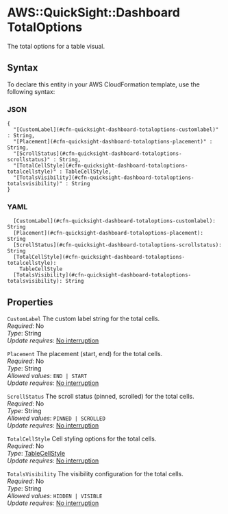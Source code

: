 # AWS::QuickSight::Dashboard TotalOptions<a name="aws-properties-quicksight-dashboard-totaloptions"></a>

The total options for a table visual\.

## Syntax<a name="aws-properties-quicksight-dashboard-totaloptions-syntax"></a>

To declare this entity in your AWS CloudFormation template, use the following syntax:

### JSON<a name="aws-properties-quicksight-dashboard-totaloptions-syntax.json"></a>

```
{
  "[CustomLabel](#cfn-quicksight-dashboard-totaloptions-customlabel)" : String,
  "[Placement](#cfn-quicksight-dashboard-totaloptions-placement)" : String,
  "[ScrollStatus](#cfn-quicksight-dashboard-totaloptions-scrollstatus)" : String,
  "[TotalCellStyle](#cfn-quicksight-dashboard-totaloptions-totalcellstyle)" : TableCellStyle,
  "[TotalsVisibility](#cfn-quicksight-dashboard-totaloptions-totalsvisibility)" : String
}
```

### YAML<a name="aws-properties-quicksight-dashboard-totaloptions-syntax.yaml"></a>

```
  [CustomLabel](#cfn-quicksight-dashboard-totaloptions-customlabel): String
  [Placement](#cfn-quicksight-dashboard-totaloptions-placement): String
  [ScrollStatus](#cfn-quicksight-dashboard-totaloptions-scrollstatus): String
  [TotalCellStyle](#cfn-quicksight-dashboard-totaloptions-totalcellstyle):
    TableCellStyle
  [TotalsVisibility](#cfn-quicksight-dashboard-totaloptions-totalsvisibility): String
```

## Properties<a name="aws-properties-quicksight-dashboard-totaloptions-properties"></a>

`CustomLabel` <a name="cfn-quicksight-dashboard-totaloptions-customlabel"></a>
The custom label string for the total cells\.  
_Required_: No  
_Type_: String  
_Update requires_: [No interruption](https://docs.aws.amazon.com/AWSCloudFormation/latest/UserGuide/using-cfn-updating-stacks-update-behaviors.html#update-no-interrupt)

`Placement` <a name="cfn-quicksight-dashboard-totaloptions-placement"></a>
The placement \(start, end\) for the total cells\.  
_Required_: No  
_Type_: String  
_Allowed values_: `END | START`  
_Update requires_: [No interruption](https://docs.aws.amazon.com/AWSCloudFormation/latest/UserGuide/using-cfn-updating-stacks-update-behaviors.html#update-no-interrupt)

`ScrollStatus` <a name="cfn-quicksight-dashboard-totaloptions-scrollstatus"></a>
The scroll status \(pinned, scrolled\) for the total cells\.  
_Required_: No  
_Type_: String  
_Allowed values_: `PINNED | SCROLLED`  
_Update requires_: [No interruption](https://docs.aws.amazon.com/AWSCloudFormation/latest/UserGuide/using-cfn-updating-stacks-update-behaviors.html#update-no-interrupt)

`TotalCellStyle` <a name="cfn-quicksight-dashboard-totaloptions-totalcellstyle"></a>
Cell styling options for the total cells\.  
_Required_: No  
_Type_: [TableCellStyle](aws-properties-quicksight-dashboard-tablecellstyle.md)  
_Update requires_: [No interruption](https://docs.aws.amazon.com/AWSCloudFormation/latest/UserGuide/using-cfn-updating-stacks-update-behaviors.html#update-no-interrupt)

`TotalsVisibility` <a name="cfn-quicksight-dashboard-totaloptions-totalsvisibility"></a>
The visibility configuration for the total cells\.  
_Required_: No  
_Type_: String  
_Allowed values_: `HIDDEN | VISIBLE`  
_Update requires_: [No interruption](https://docs.aws.amazon.com/AWSCloudFormation/latest/UserGuide/using-cfn-updating-stacks-update-behaviors.html#update-no-interrupt)
